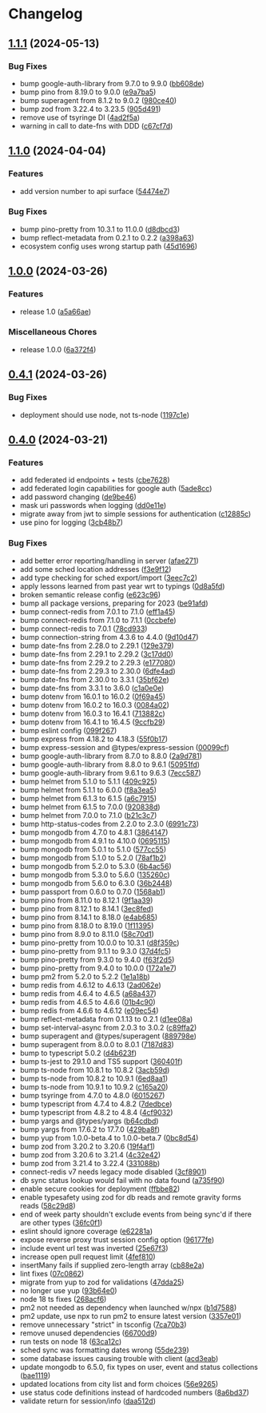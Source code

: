 # Changelog

## [1.1.1](https://github.com/madisonbikes/bikeweek-backend/compare/bikeweek-backend-v1.1.0...bikeweek-backend-v1.1.1) (2024-05-13)


### Bug Fixes

* bump google-auth-library from 9.7.0 to 9.9.0 ([bb608de](https://github.com/madisonbikes/bikeweek-backend/commit/bb608de740d777375c598c9269b150246cbc7fd4))
* bump pino from 8.19.0 to 9.0.0 ([e9a7ba5](https://github.com/madisonbikes/bikeweek-backend/commit/e9a7ba5c3821c391b66fe9887ffcd33d27d8d486))
* bump superagent from 8.1.2 to 9.0.2 ([980ce40](https://github.com/madisonbikes/bikeweek-backend/commit/980ce401e32f9d9d995a31ddf66ef65f89c1cf5b))
* bump zod from 3.22.4 to 3.23.5 ([905d491](https://github.com/madisonbikes/bikeweek-backend/commit/905d49106b1dbf592af81553153240e24a45080c))
* remove use of tsyringe DI ([4ad2f5a](https://github.com/madisonbikes/bikeweek-backend/commit/4ad2f5a9b34aa5c0a2879f8b0e0c416e6a94454a))
* warning in call to date-fns with DDD ([c67cf7d](https://github.com/madisonbikes/bikeweek-backend/commit/c67cf7d118bbb9d979cfb08d1a8c17f15dadd3fd))

## [1.1.0](https://github.com/madisonbikes/bikeweek-backend/compare/bikeweek-backend-v1.0.0...bikeweek-backend-v1.1.0) (2024-04-04)


### Features

* add version number to api surface ([54474e7](https://github.com/madisonbikes/bikeweek-backend/commit/54474e7c4c5001b0da82dd6d91a7e4c9ec30dfd0))


### Bug Fixes

* bump pino-pretty from 10.3.1 to 11.0.0 ([d8dbcd3](https://github.com/madisonbikes/bikeweek-backend/commit/d8dbcd33989a99155b21245a180806b94f12d8c1))
* bump reflect-metadata from 0.2.1 to 0.2.2 ([a398a63](https://github.com/madisonbikes/bikeweek-backend/commit/a398a63825c7e00cddd172458e53d1ae5bbde495))
* ecosystem config uses wrong startup path ([45d1696](https://github.com/madisonbikes/bikeweek-backend/commit/45d1696d89af704fdf0684183dbaa5f9a75fd983))

## [1.0.0](https://github.com/madisonbikes/bikeweek-backend/compare/bikeweek-backend-v0.4.1...bikeweek-backend-v1.0.0) (2024-03-26)


### Features

* release 1.0 ([a5a66ae](https://github.com/madisonbikes/bikeweek-backend/commit/a5a66ae6f850b51d1868723ec5229433261f76f7))


### Miscellaneous Chores

* release 1.0.0 ([6a372f4](https://github.com/madisonbikes/bikeweek-backend/commit/6a372f4f93296ee003082ff417b56e590e7b2739))

## [0.4.1](https://github.com/madisonbikes/bikeweek-backend/compare/bikeweek-backend-v0.4.0...bikeweek-backend-v0.4.1) (2024-03-26)


### Bug Fixes

* deployment should use node, not ts-node ([1197c1e](https://github.com/madisonbikes/bikeweek-backend/commit/1197c1edd6bdaa953d6ed2a61ec1d9e9193fd638))

## [0.4.0](https://github.com/madisonbikes/bikeweek-backend/compare/bikeweek-backend-v0.3.0...bikeweek-backend-v0.4.0) (2024-03-21)


### Features

* add federated id endpoints + tests ([cbe7628](https://github.com/madisonbikes/bikeweek-backend/commit/cbe7628930fd9d9beade3f75864365053fadd0df))
* add federated login capabilities for google auth ([5ade8cc](https://github.com/madisonbikes/bikeweek-backend/commit/5ade8cccd83f14802094bf2c1c8e587076c748b6))
* add password changing ([de9be46](https://github.com/madisonbikes/bikeweek-backend/commit/de9be46e999a92dff12dc1d2877113043c3eb0d2))
* mask uri passwords when logging ([dd0e11e](https://github.com/madisonbikes/bikeweek-backend/commit/dd0e11ec778141addf5e780d35e5cf9a9b7558ae))
* migrate away from jwt to simple sessions for authentication ([c12885c](https://github.com/madisonbikes/bikeweek-backend/commit/c12885c3ead17d6e5da3eddcb249e016497f801c))
* use pino for logging ([3cb48b7](https://github.com/madisonbikes/bikeweek-backend/commit/3cb48b706ecb7ef187540078c9a52485969c9e1e))


### Bug Fixes

* add better error reporting/handling in server ([afae271](https://github.com/madisonbikes/bikeweek-backend/commit/afae271c51bb8034a8bc2904ef2b9de21f0b49b3))
* add some sched location addresses ([f3e9f12](https://github.com/madisonbikes/bikeweek-backend/commit/f3e9f121455db89a8e1e59a09af348edc3f130dc))
* add type checking for sched export/import ([3eec7c2](https://github.com/madisonbikes/bikeweek-backend/commit/3eec7c2b7e848d4b54da1e2a6831eaa8236b02b1))
* apply lessons learned from past year wrt to typings ([0d8a5fd](https://github.com/madisonbikes/bikeweek-backend/commit/0d8a5fd743f4fd07b64a6d520eb184787bd52609))
* broken semantic release config ([e623c96](https://github.com/madisonbikes/bikeweek-backend/commit/e623c96aa66a1f9e546d282b9a31d7cdd5497f80))
* bump all package versions, preparing for 2023 ([be91afd](https://github.com/madisonbikes/bikeweek-backend/commit/be91afda57ff0ba11687482ff4d761acd4298bb8))
* bump connect-redis from 7.0.1 to 7.1.0 ([eff1a45](https://github.com/madisonbikes/bikeweek-backend/commit/eff1a458f82efe4908cbf2e65278eb1753bf94e6))
* bump connect-redis from 7.1.0 to 7.1.1 ([0ccbefe](https://github.com/madisonbikes/bikeweek-backend/commit/0ccbefe919e8d4a0d2990fe23c16d360b1faa056))
* bump connect-redis to 7.0.1 ([78cd933](https://github.com/madisonbikes/bikeweek-backend/commit/78cd933e70a64c3f2dc244f17c4ae7665b7cb1ff))
* bump connection-string from 4.3.6 to 4.4.0 ([9d10d47](https://github.com/madisonbikes/bikeweek-backend/commit/9d10d4753b27d4d0326929349c36e7ec31f4537c))
* bump date-fns from 2.28.0 to 2.29.1 ([129e379](https://github.com/madisonbikes/bikeweek-backend/commit/129e379ca9129f2a5335d6c0224fc0068a9e293b))
* bump date-fns from 2.29.1 to 2.29.2 ([3c17dd0](https://github.com/madisonbikes/bikeweek-backend/commit/3c17dd00336530f10f13d6d221ea673b68b14e38))
* bump date-fns from 2.29.2 to 2.29.3 ([e177080](https://github.com/madisonbikes/bikeweek-backend/commit/e177080e09ca49c9aba11006e91dafaa0c9c7632))
* bump date-fns from 2.29.3 to 2.30.0 ([6dfe4ad](https://github.com/madisonbikes/bikeweek-backend/commit/6dfe4ad6772e7bc094e1028f04eed07b4b4fb5b4))
* bump date-fns from 2.30.0 to 3.3.1 ([35bf62e](https://github.com/madisonbikes/bikeweek-backend/commit/35bf62e9cf55dd9e1169a58b397aa6ac054a5aa6))
* bump date-fns from 3.3.1 to 3.6.0 ([c1a0e0e](https://github.com/madisonbikes/bikeweek-backend/commit/c1a0e0e5bcb903fc0e57290d85290efd2ed6f215))
* bump dotenv from 16.0.1 to 16.0.2 ([0f69a45](https://github.com/madisonbikes/bikeweek-backend/commit/0f69a45256844310b5f5a16cc988f365513551d1))
* bump dotenv from 16.0.2 to 16.0.3 ([0084a02](https://github.com/madisonbikes/bikeweek-backend/commit/0084a023a7b5484c1382e69496b0c53093be62b7))
* bump dotenv from 16.0.3 to 16.4.1 ([713882c](https://github.com/madisonbikes/bikeweek-backend/commit/713882c7c86a178552c7227e58987307123d9618))
* bump dotenv from 16.4.1 to 16.4.5 ([9ccfb29](https://github.com/madisonbikes/bikeweek-backend/commit/9ccfb294a54af47b00f27afb43c1c8a263b0ec66))
* bump eslint config ([099f267](https://github.com/madisonbikes/bikeweek-backend/commit/099f267a8420243c973f06196815ac82e10c53b8))
* bump express from 4.18.2 to 4.18.3 ([55f0b17](https://github.com/madisonbikes/bikeweek-backend/commit/55f0b17c13a295b42e01303d2b05dc42f0b27081))
* bump express-session and @types/express-session ([00099cf](https://github.com/madisonbikes/bikeweek-backend/commit/00099cf9414b8b57d665523ea6068963c999a227))
* bump google-auth-library from 8.7.0 to 8.8.0 ([2a9d781](https://github.com/madisonbikes/bikeweek-backend/commit/2a9d78171134d982b63cf0c8f362e9374b482f36))
* bump google-auth-library from 8.8.0 to 9.6.1 ([50951fd](https://github.com/madisonbikes/bikeweek-backend/commit/50951fdaa522a6b43774d98283bd1e204ad6f3d0))
* bump google-auth-library from 9.6.1 to 9.6.3 ([7ecc587](https://github.com/madisonbikes/bikeweek-backend/commit/7ecc587aac56698ad8956bddd63febd8cba7390d))
* bump helmet from 5.1.0 to 5.1.1 ([409c925](https://github.com/madisonbikes/bikeweek-backend/commit/409c925cd54c6600e1516ef9b28be20cc411644f))
* bump helmet from 5.1.1 to 6.0.0 ([f8a3ea5](https://github.com/madisonbikes/bikeweek-backend/commit/f8a3ea54df23206d81fe444539388b66819bcee9))
* bump helmet from 6.1.3 to 6.1.5 ([a6c7915](https://github.com/madisonbikes/bikeweek-backend/commit/a6c791515fd6301510cc21bbda1183fc2f7c1fc6))
* bump helmet from 6.1.5 to 7.0.0 ([920838d](https://github.com/madisonbikes/bikeweek-backend/commit/920838db13ad8cda678519516bc97c9321812c44))
* bump helmet from 7.0.0 to 7.1.0 ([b21c3c7](https://github.com/madisonbikes/bikeweek-backend/commit/b21c3c724835e1c72ea67308bd0a2b17151edebc))
* bump http-status-codes from 2.2.0 to 2.3.0 ([6991c73](https://github.com/madisonbikes/bikeweek-backend/commit/6991c735402ef7bb023df29f162964d516c4d722))
* bump mongodb from 4.7.0 to 4.8.1 ([3864147](https://github.com/madisonbikes/bikeweek-backend/commit/386414703ee4a6eb8458d64e6eaeb4af49a5eb0f))
* bump mongodb from 4.9.1 to 4.10.0 ([0695115](https://github.com/madisonbikes/bikeweek-backend/commit/0695115878cc0e434cd7c8930b72c3bc0695bd50))
* bump mongodb from 5.0.1 to 5.1.0 ([577cc55](https://github.com/madisonbikes/bikeweek-backend/commit/577cc55c45525371607e3c1bcf37a3c66ec70f92))
* bump mongodb from 5.1.0 to 5.2.0 ([78af1b2](https://github.com/madisonbikes/bikeweek-backend/commit/78af1b2ab7da58912383562a40d20f1861196eac))
* bump mongodb from 5.2.0 to 5.3.0 ([6b4ac56](https://github.com/madisonbikes/bikeweek-backend/commit/6b4ac56292d0e18604d0fe35cb4afd6472be5c1a))
* bump mongodb from 5.3.0 to 5.6.0 ([135260c](https://github.com/madisonbikes/bikeweek-backend/commit/135260c51e0fc7a3a6679e5f983922a711a1608e))
* bump mongodb from 5.6.0 to 6.3.0 ([36b2448](https://github.com/madisonbikes/bikeweek-backend/commit/36b2448fc9938db7aa4072b921b49b64098700a9))
* bump passport from 0.6.0 to 0.7.0 ([1568ab1](https://github.com/madisonbikes/bikeweek-backend/commit/1568ab13f7a40d814ea21e5453a420a2c8bfeb9b))
* bump pino from 8.11.0 to 8.12.1 ([9f1aa39](https://github.com/madisonbikes/bikeweek-backend/commit/9f1aa39b28395e9604fc1b12687c0589da874152))
* bump pino from 8.12.1 to 8.14.1 ([3ec8fed](https://github.com/madisonbikes/bikeweek-backend/commit/3ec8fed6f998f3ba8014de1e90044a20c7a61456))
* bump pino from 8.14.1 to 8.18.0 ([e4ab685](https://github.com/madisonbikes/bikeweek-backend/commit/e4ab685e1b6a977ce587c69a2f3c901a36dd3495))
* bump pino from 8.18.0 to 8.19.0 ([1f11395](https://github.com/madisonbikes/bikeweek-backend/commit/1f11395d022e4149fef57c54c38731fce4b5a604))
* bump pino from 8.9.0 to 8.11.0 ([58c70d1](https://github.com/madisonbikes/bikeweek-backend/commit/58c70d140e49a1ccd066e1f7196c7e23f5de5f02))
* bump pino-pretty from 10.0.0 to 10.3.1 ([d8f359c](https://github.com/madisonbikes/bikeweek-backend/commit/d8f359cf94d24472ff74e914aae6f7033cbbeeeb))
* bump pino-pretty from 9.1.1 to 9.3.0 ([37d4fc5](https://github.com/madisonbikes/bikeweek-backend/commit/37d4fc5e442e78233261fa1fb7320d7287338fb3))
* bump pino-pretty from 9.3.0 to 9.4.0 ([f63f2d5](https://github.com/madisonbikes/bikeweek-backend/commit/f63f2d512e66b6fbd8813009cbb583ffc44b9ab0))
* bump pino-pretty from 9.4.0 to 10.0.0 ([172a1e7](https://github.com/madisonbikes/bikeweek-backend/commit/172a1e753e04aa274ae48a8adf96d88cff3bd6e3))
* bump pm2 from 5.2.0 to 5.2.2 ([1e1a18b](https://github.com/madisonbikes/bikeweek-backend/commit/1e1a18bedf72bd29417b1b8896383ea636b59d90))
* bump redis from 4.6.12 to 4.6.13 ([2ad062e](https://github.com/madisonbikes/bikeweek-backend/commit/2ad062e4a722e97373111cbbac1807f603c9cd83))
* bump redis from 4.6.4 to 4.6.5 ([a68a437](https://github.com/madisonbikes/bikeweek-backend/commit/a68a437ebd563352c8ca60f06a826434ddb8d0b8))
* bump redis from 4.6.5 to 4.6.6 ([01b4c90](https://github.com/madisonbikes/bikeweek-backend/commit/01b4c901af824cd738accfc5d03dfc4b565ffce5))
* bump redis from 4.6.6 to 4.6.12 ([e09ec54](https://github.com/madisonbikes/bikeweek-backend/commit/e09ec547487c89eda7f2edb40ccc84eb920845f6))
* bump reflect-metadata from 0.1.13 to 0.2.1 ([d1ee08a](https://github.com/madisonbikes/bikeweek-backend/commit/d1ee08a8c5283bb318d6065233de1579fb838fc1))
* bump set-interval-async from 2.0.3 to 3.0.2 ([c89ffa2](https://github.com/madisonbikes/bikeweek-backend/commit/c89ffa21233c765af66bfb226fc4e312a4a7d3b2))
* bump superagent and @types/superagent ([889798e](https://github.com/madisonbikes/bikeweek-backend/commit/889798e2553b5c38530bd761cec9334411bcfa1d))
* bump superagent from 8.0.0 to 8.0.1 ([7187d83](https://github.com/madisonbikes/bikeweek-backend/commit/7187d83a0f36d0b087efd5565d31ffb680a94cab))
* bump to typescript 5.0.2 ([d4b623f](https://github.com/madisonbikes/bikeweek-backend/commit/d4b623f81fdc3d79514d645ef12352153e3fa295))
* bump ts-jest to 29.1.0 and TS5 support ([360401f](https://github.com/madisonbikes/bikeweek-backend/commit/360401fd5de9c435b1db9e805bf92e2fe8577bb5))
* bump ts-node from 10.8.1 to 10.8.2 ([3acb59d](https://github.com/madisonbikes/bikeweek-backend/commit/3acb59dab3b9a63ef4dd4a3a2f25cc2e5798872b))
* bump ts-node from 10.8.2 to 10.9.1 ([6ed8aa1](https://github.com/madisonbikes/bikeweek-backend/commit/6ed8aa1da7274cd57c77070cda1aba446e1062f6))
* bump ts-node from 10.9.1 to 10.9.2 ([c165a20](https://github.com/madisonbikes/bikeweek-backend/commit/c165a2058779b290d76ee7dda25abc17c60b9988))
* bump tsyringe from 4.7.0 to 4.8.0 ([6015267](https://github.com/madisonbikes/bikeweek-backend/commit/60152679bceced8fe05ce374aa1a5b5cc817d895))
* bump typescript from 4.7.4 to 4.8.2 ([7dedbce](https://github.com/madisonbikes/bikeweek-backend/commit/7dedbce67596db51b7115d22df674bdfe3829454))
* bump typescript from 4.8.2 to 4.8.4 ([4cf9032](https://github.com/madisonbikes/bikeweek-backend/commit/4cf90328e67b48784fea86191ab3f739dfa16cbd))
* bump yargs and @types/yargs ([b64cdbd](https://github.com/madisonbikes/bikeweek-backend/commit/b64cdbd56916fd2c65335f9da760bbbb38ae1ffa))
* bump yargs from 17.6.2 to 17.7.0 ([429ba8f](https://github.com/madisonbikes/bikeweek-backend/commit/429ba8f787f8af90f24ac0bb7bcd7d0e28d388af))
* bump yup from 1.0.0-beta.4 to 1.0.0-beta.7 ([0bc8d54](https://github.com/madisonbikes/bikeweek-backend/commit/0bc8d541ad6a75b9e243950b31380b1a74a264df))
* bump zod from 3.20.2 to 3.20.6 ([19f4af1](https://github.com/madisonbikes/bikeweek-backend/commit/19f4af16003bb4fdb32cb2792278396f93142fee))
* bump zod from 3.20.6 to 3.21.4 ([4c32e42](https://github.com/madisonbikes/bikeweek-backend/commit/4c32e4269bb18d9e0d3e5a2c96c2ab209b20394c))
* bump zod from 3.21.4 to 3.22.4 ([331088b](https://github.com/madisonbikes/bikeweek-backend/commit/331088bd6e59c25725208138ac122ef4c0282f67))
* connect-redis v7 needs legacy mode disabled ([3cf8901](https://github.com/madisonbikes/bikeweek-backend/commit/3cf8901d5ecdcc3c0705facfdffd6cb3116d1f5f))
* db sync status lookup would fail with no data found ([a735f90](https://github.com/madisonbikes/bikeweek-backend/commit/a735f900a83f21cbd9e2e2f0517abe0924b82614))
* enable secure cookies for deployment ([ffbbe82](https://github.com/madisonbikes/bikeweek-backend/commit/ffbbe8299d6bc8b3497113f768bfcf0d39ab92a6))
* enable typesafety using zod for db reads and remote gravity forms reads ([58c29d8](https://github.com/madisonbikes/bikeweek-backend/commit/58c29d8b926789436db28d1dbb23477c02666adc))
* end of week party shouldn't exclude events from being sync'd if there are other types ([36fc0f1](https://github.com/madisonbikes/bikeweek-backend/commit/36fc0f1919e16ff00643442d199b88044336e7fd))
* eslint should ignore coverage ([e62281a](https://github.com/madisonbikes/bikeweek-backend/commit/e62281a21e6e6282b3246c953304c0571e5f9af9))
* expose reverse proxy trust session config option ([96177fe](https://github.com/madisonbikes/bikeweek-backend/commit/96177fe2ab288d49ccd8e97682a6f3139eee4499))
* include event url test was inverted ([25e67f3](https://github.com/madisonbikes/bikeweek-backend/commit/25e67f3af813207ef4a5961642de65f3cf91c2ab))
* increase open pull request limit ([4fef810](https://github.com/madisonbikes/bikeweek-backend/commit/4fef8101e15df6a576de1d2958c920afef655466))
* insertMany fails if supplied zero-length array ([cb88e2a](https://github.com/madisonbikes/bikeweek-backend/commit/cb88e2a3a9877eef61252e0d84f721f67f62fa8a))
* lint fixes ([07c0862](https://github.com/madisonbikes/bikeweek-backend/commit/07c086284b9cb8b5ec4c73edfc803bab8e71095f))
* migrate from yup to zod for validations ([47dda25](https://github.com/madisonbikes/bikeweek-backend/commit/47dda2553f814caca992776602c68dc9b4b4ec5e))
* no longer use yup ([93b64e0](https://github.com/madisonbikes/bikeweek-backend/commit/93b64e035f2007bb8e0a688abf6bf32a8569dd10))
* node 18 ts fixes ([268acf6](https://github.com/madisonbikes/bikeweek-backend/commit/268acf603d99b3c2295b28f333d75d5e258c4ecd))
* pm2 not needed as dependency when launched w/npx ([b1d7588](https://github.com/madisonbikes/bikeweek-backend/commit/b1d75888bb34e361d56c791777393b850491be1f))
* pm2 update, use npx to run pm2 to ensure latest version ([3357e01](https://github.com/madisonbikes/bikeweek-backend/commit/3357e019c247b4de0502b438fe369397df5fae67))
* remove unnecessary "strict" in tsconfig ([7ca70b3](https://github.com/madisonbikes/bikeweek-backend/commit/7ca70b37f466e01a1374b5ca51d3fd239c92021c))
* remove unused dependencies ([66700d9](https://github.com/madisonbikes/bikeweek-backend/commit/66700d928f0f35b0f580a95bb67268e8be88c01d))
* run tests on node 18 ([63ca12c](https://github.com/madisonbikes/bikeweek-backend/commit/63ca12c41a0ef68af0e4b7017487d5d8bee71e98))
* sched sync was formatting dates wrong ([55de239](https://github.com/madisonbikes/bikeweek-backend/commit/55de239970eca73eb55c7c97b166022ca7c4a5e0))
* some database issues causing trouble with client ([acd3eab](https://github.com/madisonbikes/bikeweek-backend/commit/acd3eab8ad0862e4bca9189900f63bc9ea0f9a13))
* update mongodb to 6.5.0, fix types on user, event and status collections ([bae1119](https://github.com/madisonbikes/bikeweek-backend/commit/bae1119cece66a718cb6e184efdfe1e102f88a40))
* updated locations from city list and form choices ([56e9265](https://github.com/madisonbikes/bikeweek-backend/commit/56e926547e9ac7935d491e5465a39298b5493b44))
* use status code definitions instead of hardcoded numbers ([8a6bd37](https://github.com/madisonbikes/bikeweek-backend/commit/8a6bd371a6d311f503bb2bff008154b84299370a))
* validate return for session/info ([daa512d](https://github.com/madisonbikes/bikeweek-backend/commit/daa512d4551615aad3549e59e677c7f3bab9934d))
